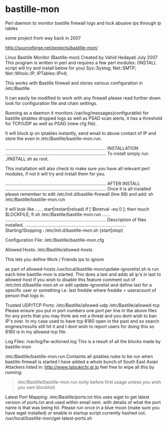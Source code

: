 bastille-mon
============

Perl daemon to monitor bastille firewall logs and lock abusive ips through ip tables 

some project from way back in 2007

http://sourceforge.net/projects/bastille-mon/




Linux Bastille Monitor  (Bastille-mon) Created by Vahid Hedayati July 2007
This program  is written in perl and requires a few perl modules:
(INSTALL script will try and install below for you)
Sys::Syslog;
Net::SMTP;
Net::Whois::IP;
IPTables::IPv4;


This works with Bastille firewall and stores various configuration in 
/etc/Bastille

It can easily be modified to work with any firewall please read further down 
look for configuration file and chain settings.

Running as a daemon it monitors /var/log/messages(configurable) 
for bastille iptables dropped logs as well as PSAD scan alerts, 
it has a threshold for TCP/UDP as well as PSAD (view cfg file).

It will block ip on iptables instantly, send email to abuse contact of IP 
and store the even in /etc/Bastille/bastille-mon.run.

................................................................................
INSTALLATION
................................................................................
To install simply run ./INSTALL.sh as root.

This installation will also check to make sure you have all relevant
perl modules, if not it will try and install them for you.

................................................................................
AFTER INSTALL
................................................................................
Once it is all installed please remember 
to edit /etc/init.d/bastille-firewall (line 88) and add:
sh  /etc/Bastille/bastille-mon.run

it will look like
......
  start|restart|reload)
      if [ $bretval -eq 0 ]; then touch $LOCKFILE; fi
      sh  /etc/Bastille/bastille-mon.run
......
................................................................................
Description of files installed.
................................................................................
Starting/Stopping :
/etc/init.d/bastille-mon.sh {start|stop}

Configuration File:
/etc/Bastille/bastille-mon.cfg

Allowed Hosts: 
/etc/Bastille/allowed-hosts

This lets you define Work / Friends ips to ignore

as part of allowed-hosts /usr/local/bastille-mon/update-ignorelist.sh 
is run each time bastille-mon is started.
This does a last  and adds all ip's in last to allowed-host
if you wish to disable this feature comment out of /etc/init.d/bastille-mon.sh 
or edit update-ignorelist and define last for a specific user or something i.e. 
last freddie where freddie = useracount of person that logs in.

Trusted UDP/TCP Ports:
/etc/Bastille/allowed-udp
/etc/Bastille/allowed-tcp
Please ensure you put in port numbers one port per line 
in the above files for any ports 
that you may think are not a threat and you dont wish to ban IP's over.
In my case used to have tcp 8180 open in the past 
and so search engines/results still hit it and I dont wish to report 
users for doing this so 8180 is in my allowed-tcp file.

Log Files:
/var/log/fw-actioned.log
This is a result of all the blocks made by bastille-mon 

/etc/Bastille/bastille-mon.run
Containts all iptables rules to be run when bastille-firewall is started
I have added a whole bunch of South East Asian Attackers  listed in:
http://www.tatsukichi.gr.jp
feel free to wipe all this by running:
>/etc/Bastille/bastille-mon.run
(only before first usage unless you wish you own blocklist)

Latest Port Mapping:
/etc/Bastille/ports.txt 
this uses wget to get latest version of ports.txt and used within email sent. 
with details of  what the port name is that was being hit.
Please run once in a blue moon (make sure you have wget installed)
or enable in startup script currently hashed out.
/usr/local/bastille-mon/get-latest-ports.sh
